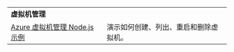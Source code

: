 | | |
|---|---|
| **虚拟机管理** ||
| [Azure 虚拟机管理 Node.js 示例](https://github.com/Azure-Samples/storage-blob-node-getting-started) | 演示如何创建、列出、重启和删除虚拟机。 |